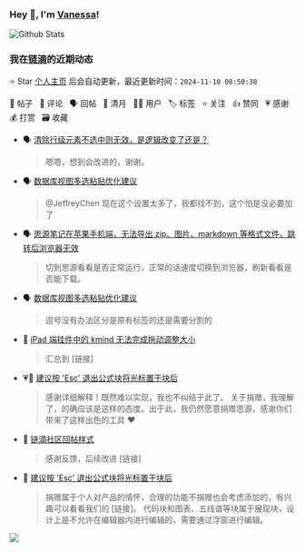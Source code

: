 ### Hey 👋, I'm [Vanessa](http://vanessa.b3log.org/)!

![Github Stats](https://github-readme-stats.vercel.app/api?username=Vanessa219&show_icons=true)

<!--events start -->

### 我在[链滴](https://ld246.com)的近期动态

⭐️ Star [个人主页](https://github.com/Vanessa219/Vanessa219) 后会自动更新，最近更新时间：`2024-11-10 08:50:38`

📝 帖子 &nbsp; 💬 评论 &nbsp; 🗣 回帖 &nbsp; 🌙 清月 &nbsp; 👨‍💻 用户 &nbsp; 🏷️ 标签 &nbsp; ⭐️ 关注 &nbsp; 👍 赞同 &nbsp; 💗 感谢 &nbsp; 💰 打赏 &nbsp; 🗃 收藏

* 🗣 [清除行级元素不选中则无效，是逻辑改变了还是？](https://ld246.com/article/1717469163615/comment/1730915117619#comments)

  > 嗯嗯，想到会改进的，谢谢。
* 🗣 [数据库视图多选粘贴优化建议](https://ld246.com/article/1730797541762/comment/1730800515360#comments)

  > @JeffreyChen 现在这个设置太多了，我都找不到，这个怕是没必要加了
* 🗣 [思源笔记在苹果手机端，无法导出 zip、图片、markdown 等格式文件，跳转后浏览器无效](https://ld246.com/article/1730537012801/comment/1730897903723#comments)

  > 切到思源看看是否正常运行，正常的话速度切换到浏览器，刷新看看是否能下载。
* 🗣 [数据库视图多选粘贴优化建议](https://ld246.com/article/1730797541762/comment/1730800515360#comments)

  > 逗号没有办法区分是原有标签的还是需要分割的
* 💬 [iPad 端挂件中的 kmind 无法完成拖动调整大小](https://ld246.com/article/1730428142082/comment/1730628104548#comments)

  > 汇总到 [链接]
* 💗💬 [建议按 'Esc' 退出公式块将光标置于块后](https://ld246.com/article/1730263684341/comment/1730426451987#comments)

  > 感谢详细解释！既然难以实现，我也不纠结于此了。 关于捐赠，我理解了，的确应该是这样的态度。出于此，我仍然愿意捐赠思源，感谢你们带来了这样出色的工具 ❤️
* 💬 [链滴社区回帖样式](https://ld246.com/article/1730370679686/comment/1730519449156#comments)

  > 感谢反馈，后续改进 [链接]
* 💬 [建议按 'Esc' 退出公式块将光标置于块后](https://ld246.com/article/1730263684341/comment/1730386963313#comments)

  > 捐赠属于个人对产品的情怀，合理的功能不捐赠也会考虑添加的，有兴趣可以看看我们的 [链接]。 代码块和图表、五线谱等块属于展现块，设计上是不允许在编辑器内进行编辑的，需要通过浮窗进行编辑。


<!--events end -->

<a title="Hits" target="_blank" href="https://github.com/Vanessa219/Vanessa219"><img src="https://hits.b3log.org/Vanessa219/Vanessa219.svg"></a>
